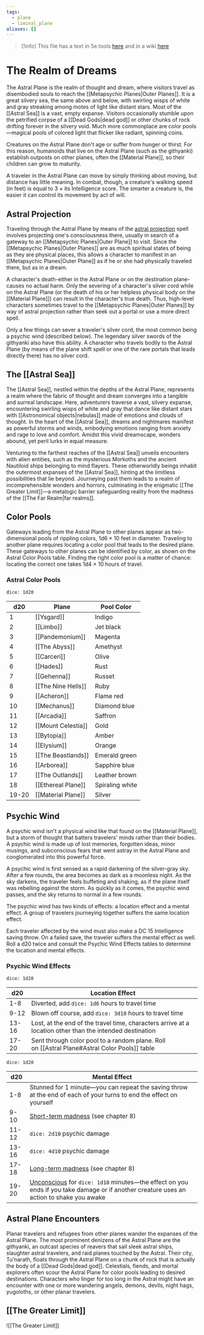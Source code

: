 ```yaml
---
tags:
  - plane
  - liminal_plane
aliases: []
---
```

>[!info] This file has a text in 5e.tools [here](https://5e.tools/book.html#dmg,-1,astral%20plane,0) and in a wiki [here](https://forgottenrealms.fandom.com/wiki/Astral_Plane)

# The Realm of Dreams

The Astral Plane is the realm of thought and dream, where visitors travel as disembodied souls to reach the [[Metapsychic Planes|Outer Planes]]. It is a great silvery sea, the same above and below, with swirling wisps of white and gray streaking among motes of light like distant stars. Most of the [[Astral Sea]] is a vast, empty expanse. Visitors occasionally stumble upon the petrified corpse of a [[Dead Gods|dead god]] or other chunks of rock drifting forever in the silvery void. Much more commonplace are color pools—magical pools of colored light that flicker like radiant, spinning coins.

Creatures on the Astral Plane don't age or suffer from hunger or thirst. For this reason, humanoids that live on the Astral Plane (such as the githyanki) establish outposts on other planes, often the [[Material Plane]], so their children can grow to maturity.

A traveler in the Astral Plane can move by simply thinking about moving, but distance has little meaning. In combat, though, a creature's walking speed (in feet) is equal to 3 × its Intelligence score. The smarter a creature is, the easier it can control its movement by act of will.

## Astral Projection

Traveling through the Astral Plane by means of the [astral projection](https://5e.tools/spells.html#astral%20projection_phb) spell involves projecting one's consciousness there, usually in search of a gateway to an [[Metapsychic Planes|Outer Plane]] to visit. Since the [[Metapsychic Planes|Outer Planes]] are as much spiritual states of being as they are physical places, this allows a character to manifest in an [[Metapsychic Planes|Outer Plane]] as if he or she had physically traveled there, but as in a dream.

A character's death-either in the Astral Plane or on the destination plane-causes no actual harm. Only the severing of a character's silver cord while on the Astral Plane (or the death of his or her helpless physical body on the [[Material Plane]]) can result in the character's true death. Thus, high-level characters sometimes travel to the [[Metapsychic Planes|Outer Planes]] by way of astral projection rather than seek out a portal or use a more direct spell.

Only a few things can sever a traveler's silver cord, the most common being a psychic wind (described below). The legendary silver swords of the githyanki also have this ability. A character who travels bodily to the Astral Plane (by means of the plane shift spell or one of the rare portals that leads directly there) has no silver cord.

## The [[Astral Sea]]

The [[Astral Sea]], nestled within the depths of the Astral Plane, represents a realm where the fabric of thought and dream converges into a tangible and surreal landscape. Here, adventurers traverse a vast, silvery expanse, encountering swirling wisps of white and gray that dance like distant stars with [[Astronomical objects|nebulas]] made of emotions and clouds of thought. In the heart of the [[Astral Sea]], dreams and nightmares manifest as powerful storms and winds, embodying emotions ranging from anxiety and rage to love and comfort. Amidst this vivid dreamscape, wonders abound, yet peril lurks in equal measure.

Venturing to the farthest reaches of the [[Astral Sea]] unveils encounters with alien entities, such as the mysterious Morkoths and the ancient Nautiloid ships belonging to mind flayers. These otherworldly beings inhabit the outermost expanses of the [[Astral Sea]], hinting at the limitless possibilities that lie beyond. Journeying past them leads to a realm of incomprehensible wonders and horrors, culminating in the enigmatic [[The Greater Limit]]—a metalogic barrier safeguarding reality from the madness of the [[The Far Realm|far realms]].


## Color Pools

Gateways leading from the Astral Plane to other planes appear as two-dimensional pools of rippling colors, 1d6 × 10 feet in diameter. Traveling to another plane requires locating a color pool that leads to the desired plane. These gateways to other planes can be identified by color, as shown on the Astral Color Pools table. Finding the right color pool is a matter of chance: locating the correct one takes 1d4 × 10 hours of travel.

### Astral Color Pools

`dice: 1d20`

|d20|Plane|Pool Color|
|---|---|---|
|1|[[Ysgard]]|Indigo|
|2|[[Limbo]]|Jet black|
|3|[[Pandemonium]]|Magenta|
|4|[[The Abyss]]|Amethyst|
|5|[[Carceri]]|Olive|
|6|[[Hades]]|Rust|
|7|[[Gehenna]]|Russet|
|8|[[The Nine Hells]]|Ruby|
|9|[[Acheron]]|Flame red|
|10|[[Mechanus]]|Diamond blue|
|11|[[Arcadia]]|Saffron|
|12|[[Mount Celestia]]|Gold|
|13|[[Bytopia]]|Amber|
|14|[[Elysium]]|Orange|
|15|[[The Beastlands]]|Emerald green|
|16|[[Arborea]]|Sapphire blue|
|17|[[The Outlands]]|Leather brown|
|18|[[Ethereal Plane]]|Spiraling white|
|19-20|[[Material Plane]]|Silver|

## Psychic Wind

A psychic wind isn't a physical wind like that found on the [[Material Plane]], but a storm of thought that batters travelers' minds rather than their bodies. A psychic wind is made up of lost memories, forgotten ideas, minor musings, and subconscious fears that went astray in the Astral Plane and conglomerated into this powerful force.

A psychic wind is first sensed as a rapid darkening of the silver-gray sky. After a few rounds, the area becomes as dark as a moonless night. As the sky darkens, the traveler feels buffeting and shaking, as if the plane itself was rebelling against the storm. As quickly as it comes, the psychic wind passes, and the sky returns to normal in a few rounds.

The psychic wind has two kinds of effects: a location effect and a mental effect. A group of travelers journeying together suffers the same location effect.

Each traveler affected by the wind must also make a DC 15 Intelligence saving throw. On a failed save, the traveler suffers the mental effect as well. Roll a d20 twice and consult the Psychic Wind Effects tables to determine the location and mental effects.

### Psychic Wind Effects
`dice: 1d20`

| d20   | Location Effect                                                                                          |
| ----- | -------------------------------------------------------------------------------------------------------- |
| 1-8   | Diverted, add `dice: 1d6` hours to travel time                                                                   |
| 9-12  | Blown off course, add `dice: 3d10` hours to travel time                                                          |
| 13-16 | Lost, at the end of the travel time, characters arrive at a location other than the intended destination |
| 17-20 | Sent through color pool to a random plane. Roll on [[Astral Plane#Astral Color Pools]] table             |

`dice: 1d20`

| d20   | Mental Effect                                                                                                                                                                               |
| ----- | ------------------------------------------------------------------------------------------------------------------------------------------------------------------------------------------- |
| 1-8   | Stunned for 1 minute—you can repeat the saving throw at the end of each of your turns to end the effect on yourself                                                                         |
| 9-10  | [Short-term madness](https://5e.tools/tables.html#short-term%20madness_dmg) (see chapter 8)                                                                                                 |
| 11-12 | `dice: 2d10` psychic damage                                                                                                                                                                         |
| 13-16 | `dice: 4d10` psychic damage                                                                                                                                                                         |
| 17-18 | [Long-term madness](https://5e.tools/tables.html#long-term%20madness_dmg) (see chapter 8)                                                                                                   |
| 19-20 | [Unconscious](https://5e.tools/conditionsdiseases.html#unconscious_phb) for `dice: 1d10` minutes—the effect on you ends if you take damage or if another creature uses an action to shake you awake |

## Astral Plane Encounters

Planar travelers and refugees from other planes wander the expanses of the Astral Plane. The most prominent denizens of the Astral Plane are the githyanki, an outcast species of reavers that sail sleek astral ships, slaughter astral travelers, and raid planes touched by the Astral. Their city, Tu'narath, floats through the Astral Plane on a chunk of rock that is actually the body of a [[Dead Gods|dead god]]. Celestials, fiends, and mortal explorers often scour the Astral Plane for color pools leading to desired destinations. Characters who linger for too long in the Astral might have an encounter with one or more wandering angels, demons, devils, night hags, yugoloths, or other planar travelers.


## [[The Greater Limit]]

![[The Greater Limit]]